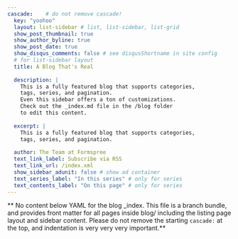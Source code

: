 ```yaml
---
cascade:    # do not remove cascade!
  key: "yoohoo"
  layout: list-sidebar # list, list-sidebar, list-grid
  show_post_thumbnail: true
  show_author_byline: true
  show_post_date: true
  show_disqus_comments: false # see disqusShortname in site config
  # for list-sidebar layout
  title: A Blog That's Real
  
  description: |
    This is a fully featured blog that supports categories,
    tags, series, and pagination. 
    Even this sidebar offers a ton of customizations.
    Check out the _index.md file in the /blog folder 
    to edit this content.
    
  excerpt: |
    This is a fully featured blog that supports categories, 
    tags, series, and pagination.
    
  author: The Team at Formspree
  text_link_label: Subscribe via RSS
  text_link_url: /index.xml
  show_sidebar_adunit: false # show ad container
  text_series_label: "In this series" # only for series
  text_contents_label: "On this page" # only for series
---
```


** No content below YAML for the blog _index. This file is a branch bundle, and provides front matter for all pages inside blog/ including the listing page layout and sidebar content. Please do not remove the starting `cascade:` at the top, and indentation is very very very important.**
